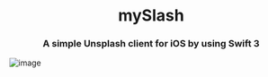 <h1 align = "center"> mySlash </h1>  

<h3 align = "center"> A simple Unsplash client for iOS by using Swift 3 </h3>  

![image](https://github.com/hazdzz/mySplash/blob/master/mySplash_app_demo_video.gif)
